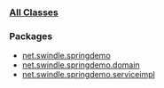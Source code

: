 ### [All Classes](allclasses-frame.md)

### Packages

  - [net.swindle.springdemo](net/swindle/springdemo/package-frame.md)
  - [net.swindle.springdemo.domain](net/swindle/springdemo/domain/package-frame.md)
  - [net.swindle.springdemo.serviceimpl](net/swindle/springdemo/serviceimpl/package-frame.md)

